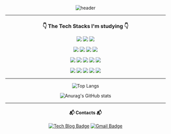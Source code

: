 <div align="center">

![header](https://capsule-render.vercel.app/api?type=venom&color=6d6a0a&height=160&section=header&text=Hello%20World!&fontColor=E2E2E2&fontSize=90&animation=twinkling)

---

### 👇 The Tech Stacks I'm studying 👇

<img src="https://img.shields.io/badge/java-007396?style=flat-square&logo=java&logoColor=white"> <img src="https://img.shields.io/badge/gradle-02303A?style=flat-square&logo=gradle&logoColor=white"> <img src="https://img.shields.io/badge/intellijidea-000000?style=flat-square&logo=intellijidea&logoColor=white"> 

<img src="https://img.shields.io/badge/Spring-6DB33F?style=flat-square&logo=Spring&logoColor=white"/> <img src="https://img.shields.io/badge/springboot-6DB33F?style=flat-square&logo=springboot&logoColor=white"> <img src="https://img.shields.io/badge/springsecurity-6DB33F?style=flat-square&logo=springsecurity&logoColor=white"> <img src="https://img.shields.io/badge/JPA-232F3E?style=flat-square&logo=JPA&logoColor=white">

<img src="https://img.shields.io/badge/mysql-4479A1?style=flat-square&logo=mysql&logoColor=white"> <img src="https://img.shields.io/badge/redis-DC382D?style=flat-square&logo=redis&logoColor=white"> <img src="https://img.shields.io/badge/logstash-005571?style=flat-square&logo=logstash&logoColor=white"> <img src="https://img.shields.io/badge/elasticsearch-005571?style=flat-square&logo=elasticstack&logoColor=white"> <img src="https://img.shields.io/badge/kibana-005571?style=flat-square&logo=kibana&logoColor=white"> 

<img src="https://img.shields.io/badge/Docker-2496ED?style=flat-square&logo=Docker&logoColor=white"/> <img src="https://img.shields.io/badge/amazonaws-232F3E?style=flat-square&logo=amazonaws&logoColor=white"> <img src="https://img.shields.io/badge/nginx-009639?style=flat-square&logo=nginx&logoColor=white"> <img src="https://img.shields.io/badge/githubactions-2088FF?style=flat-square&logo=githubactions&logoColor=white"/> <img src="https://img.shields.io/badge/GitHub-181717?style=flat-square&logo=GitHub&logoColor=white"/> 

---

![Top Langs](https://github-readme-stats.vercel.app/api/top-langs/?username=95hyun&layout=compact&theme=vue)

![Anurag's GitHub stats](https://github-readme-stats.vercel.app/api?username=95hyun&show_icons=true&theme=vue)


---

#### 📬 Contacts 📬

[![Tech Blog Badge](http://img.shields.io/badge/-Tech%20blog-black?style=flat-square&logo=github&link=https://helloresekai.tistory.com/)](https://helloresekai.tistory.com/)
[![Gmail Badge](https://img.shields.io/badge/Gmail-d14836?style=flat-square&logo=Gmail&logoColor=white&link=mailto:kingmandoo95@gmail.com)](mailto:kingmandoo95@gmail.com)


</div>



<!--
**95hyun/95hyun** is a ✨ _special_ ✨ repository because its `README.md` (this file) appears on your GitHub profile.

Here are some ideas to get you started:

- 🔭 I’m currently working on ...
- 🌱 I’m currently learning ...
- 👯 I’m looking to collaborate on ...
- 🤔 I’m looking for help with ...
- 💬 Ask me about ...
- 📫 How to reach me: ...
- 😄 Pronouns: ...
- ⚡ Fun fact: ...
-->
